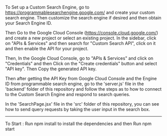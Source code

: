 To Set up a Custom Search Engine, go to https://programmablesearchengine.google.com/ and create your custom search engine. Then customize the search engine if desired and then obtain your Search Engine ID.

Then Go to the Google Cloud Console (https://console.cloud.google.com/) and create a new project or select an existing project. In the sidebar, click on "APIs & Services" and then search for "Custom Search API", click on it and then enable the API for your project.

Then, In the Google Cloud Console, go to "APIs & Services" and click on "Credentials" and then Click on the "Create credentials" button and select "API key". Then Copy the generated API key.

Then after getting the API Key from Google Cloud Console and the Engine ID from programmable search engine, go to the 'server.js' file in the 'backend' folder of this repository and follow the steps as to how to connect to the Custom Search Engine and respond to search queries.

In the 'SearchPage.jsx' file in the 'src' folder of this repository, you can see how to send query requests by taking the user input in the search box.

--------------------------------------------------------------------------

To Start :
Run npm install to install the dependencies and then Run npm start